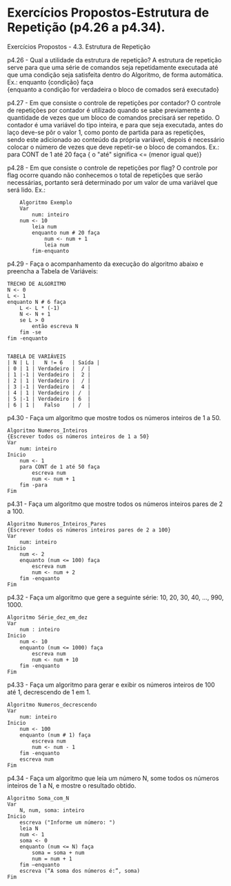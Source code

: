 # Exercícios Propostos-Estrutura de Repetição (p4.26 a p4.34).

Exercícios Propostos - 4.3. Estrutura de Repetição

p4.26 - Qual a utilidade da estrutura de repetição?
	A estrutura de repetição serve para que uma série de comandos seja repetidamente executada até que uma condição seja satisfeita dentro do Algoritmo, de forma automática.
	Ex.: enquanto {condição} faça    
	{enquanto a condição for verdadeira o bloco de comados será executado}

p4.27 - Em que consiste o controle de repetições por contador?
	O controle de repetições por contador é utilizado quando se sabe previamente a quantidade de vezes que um bloco de comandos precisará ser repetido. O contador é uma variável do tipo inteira, e para que seja executada, antes do laço deve-se pôr o valor 1, como ponto de partida para as repetições, sendo este adicionado ao conteúdo da própria variável, depois é necessário colocar o número de vezes que deve repetir-se o bloco de comandos. 
	Ex.: para CONT de 1 até 20 faça 
	{ o "até" significa <= (menor igual que)}

p4.28 - Em que consiste o controle de repetições por flag?
	O controle por flag ocorre quando não conhecemos o total de repetições que serão necessárias, portanto será determinado por um valor de uma variável que será lido.
		Ex.: 
		
		Algoritmo Exemplo
		Var
			num: inteiro
		num <- 10
			leia num
			enquanto num # 20 faça
				num <- num + 1
				leia num
			fim-enquanto

p4.29 - Faça o acompanhamento da execução do algoritmo abaixo e preencha a Tabela de Variáveis:
	
	TRECHO DE ALGORITMO
	N <- 0
	L <- 1
	enquanto N # 6 faça 
		L <- L * (-1)
		N <- N + 1 
		se L > 0
			então escreva N
		fim -se
	fim -enquanto 
	
	
	TABELA DE VARIÁVEIS
	| N | L |   N != 6   | Saída | 
	| 0 | 1 | Verdadeiro |  / |
	| 1 |-1 | Verdadeiro |  2 |
	| 2 | 1 | Verdadeiro |  / |
	| 3 |-1 | Verdadeiro |  4 |
	| 4 | 1 | Verdadeiro | /  |
	| 5 |-1 | Verdadeiro | 6  |
	| 6 | 1 |   Falso    | /  |

p4.30 - Faça um algoritmo que mostre todos os números inteiros de 1 a 50.
	
	Algoritmo Numeros_Inteiros
	{Escrever todos os números inteiros de 1 a 50}
	Var
		num: inteiro 
	Inicio
		num <- 1
	 	para CONT de 1 até 50 faça
	 		escreva num
	 		num <- num + 1
		fim -para
	Fim

p4.31 - Faça um algoritmo que mostre todos os números inteiros pares de 2 a 100.

	Algoritmo Numeros_Inteiros_Pares
	{Escrever todos os números inteiros pares de 2 a 100}
	Var
		num: inteiro
	Inicio
		num <- 2
		enquanto (num <= 100) faça
			escreva num
			num <- num + 2
		fim -enquanto
	Fim

p4.32 - Faça um algoritmo que gere a seguinte série: 10, 20, 30, 40, ..., 990, 1000.

	Algoritmo Série_dez_em_dez
	Var
		num : inteiro
	Inicio
		num <- 10
		enquanto (num <= 1000) faça
			escreva num
			num <- num + 10
		fim -enquanto
	Fim

p4.33 - Faça um algoritmo para gerar e exibir os números inteiros de 100 até 1, decrescendo de 1 em 1.

	Algoritmo Numeros_decrescendo
	Var
		num: inteiro
	Inicio
		num <- 100
		enquanto (num # 1) faça 
			escreva num
			num <- num - 1
		fim -enquanto
		escreva num
	Fim

p4.34 - Faça um algoritmo que leia um número N, some todos os números inteiros de 1 a N, e mostre o resultado obtido.

	Algoritmo Soma_com_N
	Var
		N, num, soma: inteiro
	Inicio
		escreva ("Informe um número: ")
		leia N 
		num <- 1
		soma <- 0
		enquanto (num <= N) faça
			soma = soma + num
			num = num + 1
		fim –enquanto
		escreva (“A soma dos números é:”, soma)
	Fim
